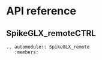 # API reference

## SpikeGLX_remoteCTRL

```{eval-rst}
.. automodule:: SpikeGLX_remote
   :members:
```